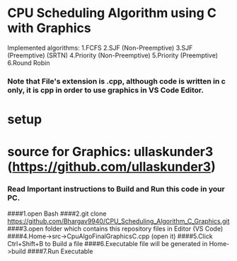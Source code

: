 # CPU Scheduling Algorithm using C with Graphics
Implemented algorithms:
1.FCFS
2.SJF (Non-Preemptive)
3.SJF (Preemptive) (SRTN)
4.Priority (Non-Preemptive)
5.Priority (Preemptive)
6.Round Robin

### Note that File's extension is .cpp, although code is written in c only, it is cpp in order to use graphics in VS Code Editor.

# setup
# source for Graphics: ullaskunder3 (https://github.com/ullaskunder3)

### Read Important instructions to Build and Run this code in your PC.
####1.open Bash 
####2.git clone https://github.com/Bhargav9940/CPU_Scheduling_Algorithm_C_Graphics.git
####3.open folder which contains this repository files in Editor (VS Code)
####4.Home->src->CpuAlgoFinalGraphicsC.cpp (open it)
####5.Click Ctrl+Shift+B to Build a file
####6.Executable file will be generated in Home->build
####7.Run Executable
